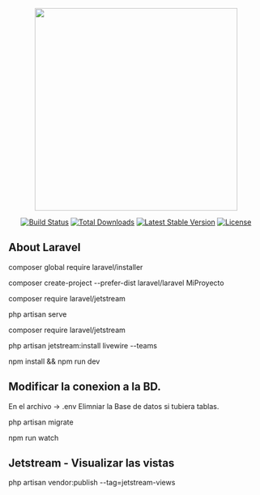 <p align="center"><a href="https://laravel.com" target="_blank"><img src="https://raw.githubusercontent.com/laravel/art/master/logo-lockup/5%20SVG/2%20CMYK/1%20Full%20Color/laravel-logolockup-cmyk-red.svg" width="400"></a></p>

<p align="center">
<a href="https://travis-ci.org/laravel/framework"><img src="https://travis-ci.org/laravel/framework.svg" alt="Build Status"></a>
<a href="https://packagist.org/packages/laravel/framework"><img src="https://poser.pugx.org/laravel/framework/d/total.svg" alt="Total Downloads"></a>
<a href="https://packagist.org/packages/laravel/framework"><img src="https://poser.pugx.org/laravel/framework/v/stable.svg" alt="Latest Stable Version"></a>
<a href="https://packagist.org/packages/laravel/framework"><img src="https://poser.pugx.org/laravel/framework/license.svg" alt="License"></a>
</p>

## About Laravel

composer global require laravel/installer

composer create-project --prefer-dist laravel/laravel MiProyecto

composer require laravel/jetstream

php artisan serve

composer require laravel/jetstream

php artisan jetstream:install livewire --teams

npm install && npm run dev

## Modificar la conexion a la BD.

En el archivo -> .env
Elimniar la Base de datos si tubiera tablas.

php artisan migrate

npm run watch

## Jetstream - Visualizar las vistas

php artisan vendor:publish --tag=jetstream-views

